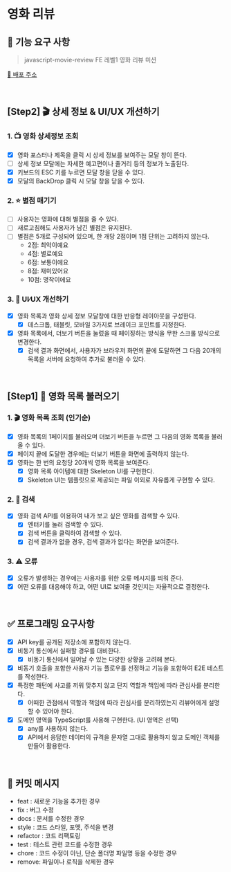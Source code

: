 # 영화 리뷰

## 🎯 기능 요구 사항

> javascript-movie-review
> FE 레벨1 영화 리뷰 미션

[🔗 배포 주소](https://shinjungoh.github.io/javascript-movie-review/)

<br>

## [Step2] 🎬 상세 정보 & UI/UX 개선하기

### 1. 📺 영화 상세정보 조회

- [x] 영화 포스터나 제목을 클릭 시 상세 정보를 보여주는 모달 창이 뜬다.
- [ ] 상세 정보 모달에는 자세한 예고편이나 줄거리 등의 정보가 노출된다.
- [x] 키보드의 ESC 키를 누르면 모달 창을 닫을 수 있다.
- [x] 모달의 BackDrop 클릭 시 모달 창을 닫을 수 있다.

### 2. ⭐️ 별점 매기기

- [ ] 사용자는 영화에 대해 별점을 줄 수 있다.
- [ ] 새로고침해도 사용자가 남긴 별점은 유지된다.
- [ ] 별점은 5개로 구성되어 있으며, 한 개당 2점이며 1점 단위는 고려하지 않는다.
  - 2점: 최악이예요
  - 4점: 별로예요
  - 6점: 보통이에요
  - 8점: 재미있어요
  - 10점: 명작이에요

### 3. 📐 UI⁄UX 개선하기

- [x] 영화 목록과 영화 상세 정보 모달창에 대한 반응형 레이아웃을 구성한다.
  - [x] 데스크톱, 태블릿, 모바일 3가지로 브레이크 포인트를 지정한다.
- [x] 영화 목록에서, 더보기 버튼을 눌렀을 때 페이징하는 방식을 무한 스크롤 방식으로 변경한다.
  - [x] 검색 결과 화면에서, 사용자가 브라우저 화면의 끝에 도달하면 그 다음 20개의 목록을 서버에 요청하여 추가로 불러올 수 있다.

<br>

## [Step1] 🍿 영화 목록 불러오기

### 1. 🎬 영화 목록 조회 (인기순)

- [x] 영화 목록의 1페이지를 불러오며 더보기 버튼을 누르면 그 다음의 영화 목록을 불러 올 수 있다.
- [x] 페이지 끝에 도달한 경우에는 더보기 버튼을 화면에 출력하지 않는다.
- [x] 영화는 한 번의 요청당 20개씩 영화 목록을 보여준다.
  - [x] 영화 목록 아이템에 대한 Skeleton UI를 구현한다.
  - [x] Skeleton UI는 템플릿으로 제공되는 파일 이외로 자유롭게 구현할 수 있다.

### 2. 🔎 검색

- [x] 영화 검색 API를 이용하여 내가 보고 싶은 영화를 검색할 수 있다.
  - [x] 엔터키를 눌러 검색할 수 있다.
  - [x] 검색 버튼을 클릭하여 검색할 수 있다.
  - [x] 검색 결과가 없을 경우, 검색 결과가 없다는 화면을 보여준다.

### 3. ⚠️ 오류

- [x] 오류가 발생하는 경우에는 사용자를 위한 오류 메시지를 띄워 준다.
- [x] 어떤 오류를 대응해야 하고, 어떤 UI로 보여줄 것인지는 자율적으로 결정한다.

<br>

## ✅ 프로그래밍 요구사항

- [x] API key를 공개된 저장소에 포함하지 않는다.
- [x] 비동기 통신에서 실패할 경우를 대비한다.
  - [x] 비동기 통신에서 일어날 수 있는 다양한 상황을 고려해 본다.
- [x] 비동기 호출을 포함한 사용자 기능 플로우를 선정하고 기능을 포함하여 E2E 테스트를 작성한다.
- [x] 특정한 패턴에 사고를 끼워 맞추지 않고 단지 역할과 책임에 따라 관심사를 분리한다.
  - [x] 어떠한 관점에서 역할과 책임에 따라 관심사를 분리하였는지 리뷰어에게 설명할 수 있어야 한다.
- [x] 도메인 영역을 TypeScript를 사용해 구현한다. (UI 영역은 선택)
  - [x] any를 사용하지 않는다.
  - [x] API에서 응답한 데이터의 규격을 문자열 그대로 활용하지 않고 도메인 객체를 만들어 활용한다.

<br>

## 📝 커밋 메시지

- feat : 새로운 기능을 추가한 경우
- fix : 버그 수정
- docs : 문서를 수정한 경우
- style : 코드 스타일, 포멧, 주석을 변경
- refactor : 코드 리팩토링
- test : 테스트 관련 코드를 수정한 경우
- chore : 코드 수정이 아닌, 단순 폴더명 파일명 등을 수정한 경우
- remove: 파일이나 로직을 삭제한 경우
